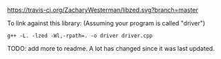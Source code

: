 https://travis-ci.org/ZacharyWesterman/libzed.svg?branch=master

To link against this library:
(Assuming your program is called "driver")

```
g++ -L. -lzed -Wl,-rpath=. -o driver driver.cpp
```

TODO: add more to readme. A lot has changed since it was last updated.
